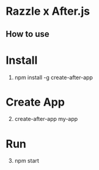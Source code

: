 # Razzle x After.js

## How to use

# Install 
1. npm install -g create-after-app


# Create App
2. create-after-app my-app


# Run
3. npm start